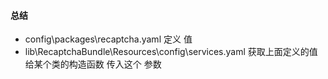 
#### 总结 

  * config\packages\recaptcha.yaml 定义 值 
  * lib\RecaptchaBundle\Resources\config\services.yaml 获取上面定义的值 给某个类的构造函数 传入这个 参数 

		
